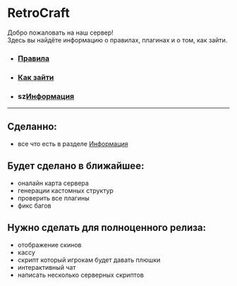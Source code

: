# RetroCraft

Добро пожаловать на наш сервер!  
Здесь вы найдёте информацию о правилах, плагинах и о том, как зайти.

- ### [Правила](rules.md)
- ### [Как зайти](join.md)
- ### sz[Информация](info.md)


---

## Сделанно:
- все что есть в разделе [Информация](info.md)
## Будет сделано в ближайшее:
- оналайн карта сервера
- генерации кастомных структур
- проверить все плагины
- фикс багов
## Нужно сделать для полноценного релиза:
- отображение скинов
- кассу
- скрипт который игрокам будет давать плюшки
- интерактивный чат
- написать несколько серверных скриптов